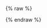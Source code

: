 {% raw %}
<div class="x-swagger-reference" x-swagger-reference-html="./swagger-static-oneprovider/oneprovider-static.html">    
</div>
{% endraw %}
